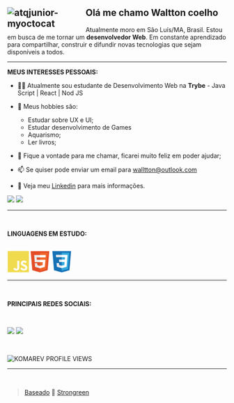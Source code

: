 ## <img align="left" alt="atqjunior-myoctocat" src="https://octocat-generator-assets.githubusercontent.com/my-octocat-1616875578710.png" width="180px"/><a href="https://github.com/walttoncoelho"></a>

## Olá me chamo **Waltton coelho**

Atualmente moro em São Luís/MA, Brasil. Estou em busca de me tornar um **desenvolvedor Web**. Em constante aprendizado para compartilhar, construir e difundir novas tecnologias que sejam disponíveis a todos.

---

**MEUS INTERESSES PESSOAIS:**

- 👩‍💻 Atualmente sou estudante de Desenvolvimento Web na **Trybe** - Java Script | React | Nod JS 


* 👾 Meus hobbies são: 
  * Estudar sobre UX e UI; 
  * Estudar desenvolvimento de Games
  * Aquarismo;
  * Ler livros;
  

* 💬 Fique a vontade para me chamar, ficarei muito feliz em poder ajudar;
* 📫 Se quiser pode enviar um email para walltton@outlook.com
* 📝 Veja meu <a href="https://www.linkedin.com/in/waltton-coelho-730a2aa4/" target="_blank">Linkedin</a> para mais informações.

<div align="left">
<span>
  <img height="170em" src="https://github-readme-stats.vercel.app/api?username=atqjunior&show_icons=true&include_all_commits=true&count_private=true&theme=slateorange&icon_color=#268bd2&title_color=#268bd2&custom_title=walttoncoelho GitHub Stats"/>
</span>
<span>
  <img height="170em" src="https://github-readme-stats.vercel.app/api/top-langs/?username=atqjunior&layout=default&&langs_count=5&theme=slateorange&icon_color=#268bd2&title_color=#268bd2&custom_title=Linguagens mais usadas"/>
</span>

---
<br>

**LINGUAGENS EM ESTUDO:**

  <br>
  <img align="left" alt="atqjunior-JS" height="50" width="50" src="https://raw.githubusercontent.com/devicons/devicon/master/icons/javascript/javascript-plain.svg">
  <img aign="left" alt="atqjunior-CSS" height="50" width="50" src="https://raw.githubusercontent.com/devicons/devicon/master/icons/css3/css3-original.svg">
  <img align="left" alt="atqjunior-HTML" height="50" width="50" src="https://raw.githubusercontent.com/devicons/devicon/master/icons/html5/html5-original.svg">

---
<br> 

**PRINCIPAIS REDES SOCIAIS:**

<br>

<a href="https://www.linkedin.com/in/waltton-coelho-730a2aa4/" target="_blank"><img src="https://img.shields.io/badge/-LinkedIn-%230077B5?style=for-the-badge&logo=linkedin&logoColor=white" target="_blank"></a>
<a href="https://www.instagram.com/walttoncoelho/" target="_blank"><img src="https://img.shields.io/badge/-Instagram-%23E4405F?style=for-the-badge&logo=instagram&logoColor=white" target="_blank"></a>

<br>

![KOMAREV PROFILE VIEWS](https://komarev.com/ghpvc/?username=atqjunior&label=PROFILE+VIEWS&)

---
<br>

>[Baseado](https://github.com/Strongreen) 
>🧡 [Strongreen](https://github.com/Strongreen)
